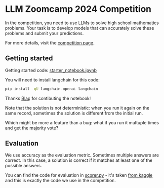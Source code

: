 # LLM Zoomcamp 2024 Competition

In the competition, you need to use LLMs to solve high school mathematics problems. 
Your task is to develop models that can accurately solve these problems and submit your predictions.

For more details, visit the [competition page](https://www.kaggle.com/competitions/llm-zoomcamp-2024-competition/overview).


## Getting started

Getting started code: [starter_notebook.ipynb](starter_notebook.ipynb)

You will need to install langchain for this code:

```bash
pip install -qU langchain-openai langchain
```

Thanks [Blaq](https://www.linkedin.com/in/chinonsoodiaka/) for contibuting the notebook!

Note that the solution is not deterministic: when you run
it again on the same record, sometimes the solution is different
from the initial run.

Which might be more a feature than a bug:
what if you run it multuple times and get the majority vote? 

## Evaluation

We use accuracy as the evaluation metric. Sometimes multiple
answers are correct. In this case, a solution is correct if
it matches at least one of the possible answers. 

You can find the code for evaluation in [scorer.py](scorer.py) - it's taken [from kaggle](https://www.kaggle.com/code/dremovd/accuracy-multiple-correct?scriptVersionId=158029538)
and this is exactly the code we use in the competition.
